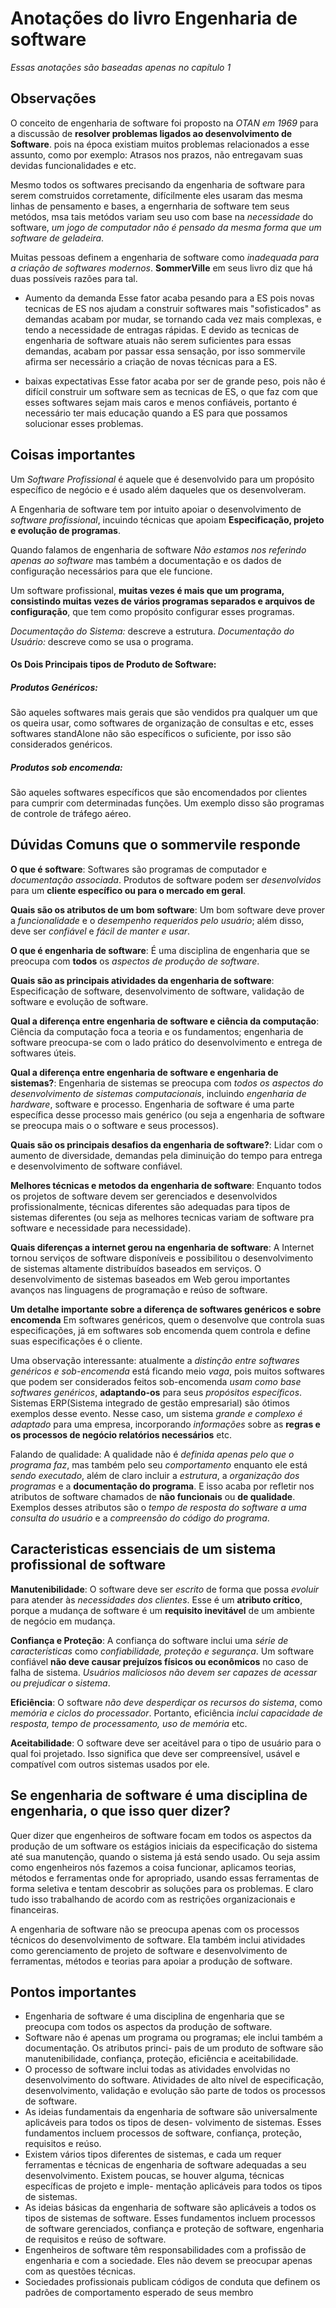 # Anotações do livro Engenharia de software

_Essas anotações são baseadas apenas no capítulo 1_

## Observações
O conceito de engenharia de software foi proposto na _OTAN em 1969_ para a discussão de **resolver problemas ligados ao desenvolvimento de Software**. pois na época existiam muitos problemas relacionados a esse assunto, como por exemplo: Atrasos nos prazos, não entregavam suas devidas funcionalidades e etc.

Mesmo todos os softwares precisando da engenharia de software para serem comstruidos corretamente, difícilmente eles usaram das mesma linhas de pensamento e bases, a engernharia de software tem seus metódos, msa tais metódos variam seu uso com base na _necessidade_ do software, _um jogo de computador não é pensado da mesma forma que um software de geladeira_.

Muitas pessoas definem a engenharia de software como _inadequada para a criação de softwares modernos_.
**SommerVille** em seus livro diz que há duas possíveis razões para tal.

* Aumento da demanda
    Esse fator acaba pesando para a ES pois novas tecnicas de ES nos ajudam a construir softwares mais "sofisticados" as demandas acabam por mudar, se tornando cada vez mais complexas, e tendo a necessidade de entragas rápidas. E devido as tecnicas de engenharia de software atuais não serem suficientes para essas demandas, acabam por passar essa sensação, por isso sommervile afirma ser necessário a criação de novas técnicas para a ES.

* baixas expectativas
    Esse fator acaba por ser de grande peso, pois não é difícil construir um software sem as tecnicas de ES, o que faz com que esses softwares sejam mais caros e menos confiáveis, portanto é necessário ter mais educação quando a ES para que possamos solucionar esses problemas.

## Coisas importantes

Um _Software Profissional_ é aquele que é desenvolvido para um propósito específico de negócio e é usado além daqueles que os desenvolveram.

A Engenharia de software tem por intuito apoiar o desenvolvimento de _software profissional_, incuindo técnicas que apoiam **Especificação, projeto e evolução de programas**.

Quando falamos de engenharia de software _Não estamos nos referindo apenas ao software_ mas também a documentação e os dados de configuração necessários para que ele funcione.

Um software profissional, **muitas vezes é mais que um programa, consistindo muitas vezes de vários programas separados e arquivos de configuração**, que tem como propósito configurar esses programas.

_Documentação do Sistema:_ descreve a estrutura.
_Documentação do Usuário:_ descreve como se usa o programa.

#### Os Dois Principais tipos de Produto de Software:

##### Produtos Genéricos:
São aqueles softwares mais gerais que são vendidos pra qualquer um que os queira usar, como softwares de organização de consultas e etc, esses softwares standAlone não são específicos o suficiente, por isso são considerados genéricos.

##### Produtos sob encomenda:
São aqueles softwares específicos que são encomendados por clientes para cumprir com determinadas funções. Um exemplo disso são programas de controle de tráfego aéreo.

## Dúvidas Comuns que o sommervile responde

**O que é software**: Softwares são programas de computador e _documentação associada_. Produtos de software podem ser _desenvolvidos_ para um **cliente específico ou para o mercado em geral**.

**Quais são os atributos de um bom software**: Um bom software deve prover a _funcionalidade_ e o _desempenho requeridos pelo usuário_; além disso, deve ser _confiável_ e _fácil de manter e usar_.

**O que é engenharia de software**: É uma disciplina de engenharia que se preocupa com **todos** os _aspectos de produção de software_.

**Quais são as principais atividades da engenharia de software**: Especificação de software, desenvolvimento de software, validação de software e evolução de software.

**Qual a diferença entre engenharia de software e ciência da computação**: Ciência da computação foca a teoria e os fundamentos; engenharia de software preocupa-se com o lado prático do desenvolvimento e entrega de softwares úteis.

**Qual a diferença entre engenharia de software e engenharia de sistemas?**: Engenharia de sistemas se preocupa com _todos os aspectos do desenvolvimento de sistemas computacionais_, incluindo _engenharia de hardware_, software e processo. Engenharia de software é uma parte específica desse processo mais genérico (ou seja a engenharia de software se preocupa mais o o software e seus processos).

**Quais são os principais desafios da engenharia de software?**: Lidar com o aumento de diversidade, demandas pela diminuição do tempo para entrega e desenvolvimento de software confiável.

**Melhores técnicas e metodos da engenharia de software**: Enquanto todos os projetos de software devem ser gerenciados e desenvolvidos profissionalmente, técnicas diferentes são adequadas para tipos de sistemas diferentes (ou seja as melhores tecnicas variam de software pra software e necessidade para necessidade).

**Quais diferenças a internet gerou na engenharia de software**: A Internet tornou serviços de software disponíveis e possibilitou o desenvolvimento de sistemas altamente distribuídos baseados em serviços. O desenvolvimento de sistemas baseados em Web gerou importantes avanços nas linguagens de programação e reúso de software.

**Um detalhe importante sobre a diferença de softwares genéricos e sobre encomenda**
Em softwares genéricos, quem o desenvolve que controla suas especificações, já em softwares sob encomenda quem controla e define suas especificações é o cliente.

Uma observação interessante: atualmente a _distinção entre softwares genéricos e sob-encomenda_ está ficando meio _vaga_, pois muitos softwares que podem ser considerados feitos sob-encomenda _usam como base softwares genéricos_, **adaptando-os** para seus _propósitos específicos_.
Sistemas ERP(Sistema integrado de gestão empresarial) são ótimos exemplos desse evento.
Nesse caso, um sistema _grande e complexo é adaptado_ para uma empresa, incorporando _informações_ sobre as **regras e os processos de negócio relatórios necessários** etc.

Falando de qualidade: A qualidade não é _definida apenas pelo que o programa faz_, mas também pelo seu _comportamento_ enquanto ele está _sendo executado_, além de claro incluir a _estrutura_, a _organização dos programas_ e a **documentação do programa**.
E isso acaba por refletir nos atributos de software chamados de **não funcionais** ou **de qualidade**.
Exemplos desses atributos são o _tempo de resposta do software a uma consulta do usuário_ e a _compreensão do código do programa_.

## Caracteristicas essenciais de um sistema profissional de software

**Manutenibilidade**: O software deve ser _escrito_ de forma que possa _evoluir_ para atender às _necessidades dos clientes_. Esse é um **atributo crítico**, porque a mudança de software é um **requisito inevitável** de um ambiente de negócio em mudança.

**Confiança e Proteção**: A confiança do software inclui uma _série de características_ como _confiabilidade, proteção e segurança_. Um software confiável **não deve causar prejuízos físicos ou econômicos** no caso de falha de sistema. _Usuários maliciosos não devem ser capazes de acessar ou prejudicar o sistema_.

**Eficiência**: O software _não deve desperdiçar os recursos do sistema_, como _memória e ciclos do processador_. Portanto, eficiência _inclui capacidade de resposta, tempo de processamento, uso de memória_ etc.

**Aceitabilidade**: O software deve ser aceitável para o tipo de usuário para o qual foi projetado. Isso significa que deve ser compreensível, usável e compatível com outros sistemas usados por ele.

## Se engenharia de software é uma disciplina de engenharia, o que isso quer dizer?

Quer dizer que engenheiros de software focam em todos os aspectos da produção de um software os estágios iniciais da especificação do sistema até sua manutenção, quando o sistema já está sendo usado.
Ou seja assim como engenheiros nós fazemos a coisa funcionar, aplicamos teorias, métodos e ferramentas onde for apropriado, usando essas ferramentas de forma seletiva e tentam descobrir as soluções para os problemas.
E claro tudo isso trabalhando de acordo com as restrições organizacionais e financeiras.

A engenharia de software não se preocupa apenas com os processos técnicos do desenvolvimento de software. Ela também inclui atividades como gerenciamento de projeto de software e desenvolvimento de ferramentas, métodos e teorias para apoiar a produção de software.

## Pontos importantes

* Engenharia de software é uma disciplina de engenharia que se preocupa com todos os aspectos da produção
de software.
* Software não é apenas um programa ou programas; ele inclui também a documentação. Os atributos princi-
pais de um produto de software são manutenibilidade, confiança, proteção, eficiência e aceitabilidade.
* O processo de software inclui todas as atividades envolvidas no desenvolvimento do software. Atividades
de alto nível de especificação, desenvolvimento, validação e evolução são parte de todos os processos de
software.
* As ideias fundamentais da engenharia de software são universalmente aplicáveis para todos os tipos de desen-
volvimento de sistemas. Esses fundamentos incluem processos de software, confiança, proteção, requisitos e
reúso.
* Existem vários tipos diferentes de sistemas, e cada um requer ferramentas e técnicas de engenharia de software
adequadas a seu desenvolvimento. Existem poucas, se houver alguma, técnicas específicas de projeto e imple-
mentação aplicáveis para todos os tipos de sistemas.
* As ideias básicas da engenharia de software são aplicáveis a todos os tipos de sistemas de software. Esses
fundamentos incluem processos de software gerenciados, confiança e proteção de software, engenharia de
requisitos e reúso de software.
* Engenheiros de software têm responsabilidades com a profissão de engenharia e com a sociedade. Eles não
devem se preocupar apenas com as questões técnicas.
* Sociedades profissionais publicam códigos de conduta que definem os padrões de comportamento esperado
de seus membro
